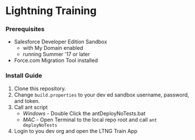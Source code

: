 # Lightning Training
### Prerequisites
 * Salesforce Developer Edition Sandbox
	* with My Domain enabled
	* running Summer '17 or later
 * Force.com Migration Tool installed

### Install Guide
 1. Clone this repository.
 2. Change `build.properties` to your dev ed sandbox username, password, and token.
 3. Call ant script
	* _Windows_ - Double Click the antDeployNoTests.bat
	* _MAC_ - Open Terminal to the local repo root and call `ant deployNoTests`
 4. Login to you dev org and open the LTNG Train App
